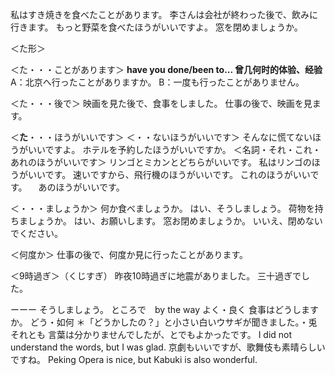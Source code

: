 私はすき焼きを食べたことがあります。
李さんは会社が終わった後で、飲みに行きます。
もっと野菜を食べたほうがいいですよ。
窓を閉めましょうか。

＜た形＞

＜た・・・ことがあります＞
**have you done/been to...
曾几何时的体验、经验**
A：北京へ行ったことがありますか。
B：一度も行ったことがありません。

＜た・・・後で＞
映画を見た後で、食事をしました。
仕事の後で、映画を見ます。

＜**た**・・・ほうがいいです＞
＜・・ないほうがいいです＞
そんなに慌てないほうがいいですよ。
ホテルを予約したほうがいいですか。
＜名詞・それ・これ・あれのほうがいいです＞
リンゴとミカンとどちらがいいです。
私はリンゴのほうがいいです。
速いですから、飛行機のほうがいいです。
これのほうがいいです。
　あのほうがいいです。

＜・・・ましょうか＞
何か食べましょうか。
はい、そうしましょう。
荷物を持ちましょうか。
はい、お願いします。
窓お閉めましょうか。
いいえ、閉めないでください。

＜何度か＞
仕事の後で、何度か見に行ったことがあります。

＜9時過ぎ＞（くじすぎ）
昨夜10時過ぎに地震がありました。
三十過ぎでした。

ーーー
そうしましょう。
ところで　by the way
よく・良く
食事はどうしますか。
どう・如何
＊「どうかしたの？」と小さい白いウサギが聞きました。・兎
それとも
言葉は分かりませんでしたが、とでもよかったです。
I did not understand the words, but I was glad.
京劇もいいですが、歌舞伎も素晴らしいですね。
Peking Opera is nice, but Kabuki is also wonderful.
